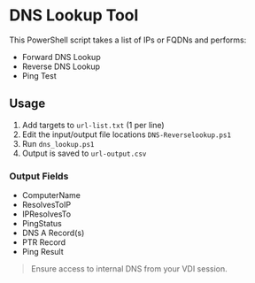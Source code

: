 # DNS Lookup Tool

This PowerShell script takes a list of IPs or FQDNs and performs:

- Forward DNS Lookup
- Reverse DNS Lookup
- Ping Test

##  Usage

1. Add targets to `url-list.txt` (1 per line)
2. Edit the input/output file locations `DNS-Reverselookup.ps1`
3. Run `dns_lookup.ps1`
4. Output is saved to `url-output.csv`


###  Output Fields

- ComputerName
- ResolvesToIP
- IPResolvesTo
- PingStatus
- DNS A Record(s)
- PTR Record
- Ping Result

> Ensure access to internal DNS from your VDI session.
